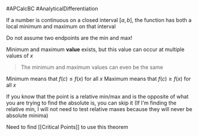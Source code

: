 #APCalcBC #AnalyticalDifferentiation

If a number is continuous on a closed interval $[a, b]$, the function has both a local minimum and maximum on that interval

Do not assume two endpoints are the min and max!

Minimum and maximum **value** exists, but this value can occur at multiple values of $x$
> The minimum and maximum values can even be the same 

Minimum means that $f(c) \leq f(x)$ for all $x$
Maximum means that $f(c) \geq f(x)$ for all $x$

If you know that the point is a relative min/max and is the opposite of what you are trying to find the absolute is, you can skip it (If I'm finding the relative min, I will not need to test relative maxes because they will never be absolute minima)

Need to find [[Critical Points]] to use this theorem

